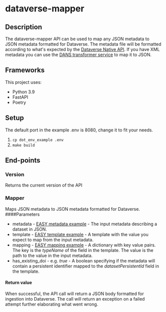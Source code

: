 # dataverse-mapper
## Description
The dataverse-mapper API can be used to map any JSON metadata to JSON metadata formatted for Dataverse.
The metadata file will be formatted according to what's expected by the [Dataverse Native API](https://guides.dataverse.org/en/latest/api/native-api.html#import-a-dataset-into-a-dataverse-collection).
If you have XML metadata you can use the [DANS transformer service](https://transformer.labs.dans.knaw.nl/docs#/Transform/Transform_xml_to_json_format__transform_xml_to_json_post) to map it to JSON.

## Frameworks
This project uses:
- Python 3.9
- FastAPI
- Poetry

## Setup
The default port in the example .env is 8080, change it to fit your needs.
1. `cp dot_env_example .env`
2. `make build`


## End-points
### Version
Returns the current version of the API

### Mapper
Maps JSON metadata to JSON metadata formatted for Dataverse.
####Parameters
- metadata - [EASY metadata example](https://github.com/odissei-data/dataverse-mapper/blob/development/test-data/input-data/easy-test-metadata.json) - The input metadata describing a dataset in JSON.
- template - [EASY template example](https://github.com/odissei-data/dataverse-mapper/blob/development/test-data/template-data/cbs_dataverse_template.json) - A template with the value you expect to map from the input metadata.
- mapping - [EASY mapping example](https://github.com/odissei-data/dataverse-mapper/blob/development/test-data/mappings/easy-mapping.json) - A dictionary with key value pairs. The key is the _typeName_ of the field in the template. The value is the path to the value in the input metadata.
- has_existing_doi - e.g. _true_ - A boolean specifying if the metadata will contain a persistent identifier mapped to the _datasetPersistentId_ field in the template.

#### Return value
When successful, the API call will return a JSON body formatted for ingestion into Dataverse.
The call will return an exception on a failed attempt further elaborating what went wrong.